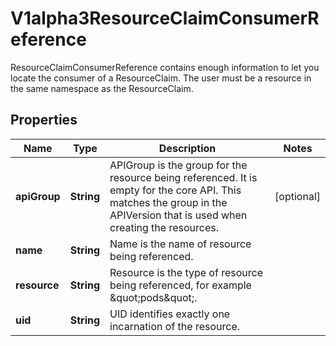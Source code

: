 

# V1alpha3ResourceClaimConsumerReference

ResourceClaimConsumerReference contains enough information to let you locate the consumer of a ResourceClaim. The user must be a resource in the same namespace as the ResourceClaim.

## Properties

| Name | Type | Description | Notes |
|------------ | ------------- | ------------- | -------------|
|**apiGroup** | **String** | APIGroup is the group for the resource being referenced. It is empty for the core API. This matches the group in the APIVersion that is used when creating the resources. |  [optional] |
|**name** | **String** | Name is the name of resource being referenced. |  |
|**resource** | **String** | Resource is the type of resource being referenced, for example \&quot;pods\&quot;. |  |
|**uid** | **String** | UID identifies exactly one incarnation of the resource. |  |



